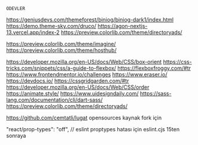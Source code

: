    ÖDEVLER
https://geniusdevs.com/themeforest/biniog/biniog-dark1/index.html
https://demo.theme-sky.com/druco/
https://agon-nextjs-13.vercel.app/index-2
https://preview.colorlib.com/theme/directoryads/

https://preview.colorlib.com/theme/imagine/
https://preview.colorlib.com/theme/hosthub/

https://developer.mozilla.org/en-US/docs/Web/CSS/box-orient
https://css-tricks.com/snippets/css/a-guide-to-flexbox/
https://flexboxfroggy.com/#tr
https://www.frontendmentor.io/challenges
https://www.eraser.io/
https://devdocs.io/
https://cssgridgarden.com/#tr
https://developer.mozilla.org/en-US/docs/Web/CSS/order
https://animate.style/
https://www.uidesigndaily.com/
https://sass-lang.com/documentation/cli/dart-sass/
https://preview.colorlib.com/theme/directoryads/


https://github.com/cemtatli/lugat  opensources kaynak fork için

"react/prop-types": "off", // eslint proptypes hatası için eslint.cjs 15ten sonraya

